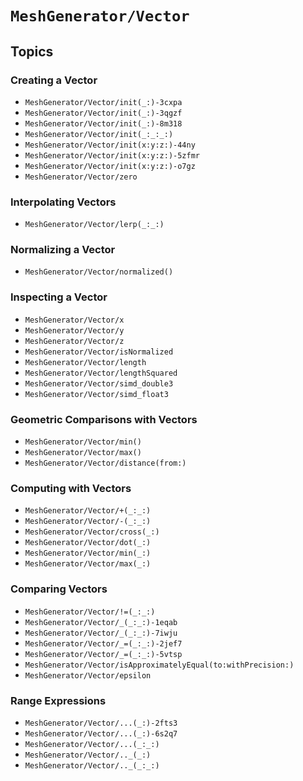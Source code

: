 # ``MeshGenerator/Vector``

## Topics

### Creating a Vector

- ``MeshGenerator/Vector/init(_:)-3cxpa``
- ``MeshGenerator/Vector/init(_:)-3qgzf``
- ``MeshGenerator/Vector/init(_:)-8m318``
- ``MeshGenerator/Vector/init(_:_:_:)``
- ``MeshGenerator/Vector/init(x:y:z:)-44ny``
- ``MeshGenerator/Vector/init(x:y:z:)-5zfmr``
- ``MeshGenerator/Vector/init(x:y:z:)-o7gz``
- ``MeshGenerator/Vector/zero``

### Interpolating Vectors

- ``MeshGenerator/Vector/lerp(_:_:)``

### Normalizing a Vector

- ``MeshGenerator/Vector/normalized()``

### Inspecting a Vector

- ``MeshGenerator/Vector/x``
- ``MeshGenerator/Vector/y``
- ``MeshGenerator/Vector/z``
- ``MeshGenerator/Vector/isNormalized``
- ``MeshGenerator/Vector/length``
- ``MeshGenerator/Vector/lengthSquared``
- ``MeshGenerator/Vector/simd_double3``
- ``MeshGenerator/Vector/simd_float3``

### Geometric Comparisons with Vectors

- ``MeshGenerator/Vector/min()``
- ``MeshGenerator/Vector/max()``
- ``MeshGenerator/Vector/distance(from:)``

### Computing with Vectors

- ``MeshGenerator/Vector/+(_:_:)``
- ``MeshGenerator/Vector/-(_:_:)``
- ``MeshGenerator/Vector/cross(_:)``
- ``MeshGenerator/Vector/dot(_:)``
- ``MeshGenerator/Vector/min(_:)``
- ``MeshGenerator/Vector/max(_:)``

### Comparing Vectors

- ``MeshGenerator/Vector/!=(_:_:)``
- ``MeshGenerator/Vector/_(_:_:)-1eqab``
- ``MeshGenerator/Vector/_(_:_:)-7iwju``
- ``MeshGenerator/Vector/_=(_:_:)-2jef7``
- ``MeshGenerator/Vector/_=(_:_:)-5vtsp``
- ``MeshGenerator/Vector/isApproximatelyEqual(to:withPrecision:)``
- ``MeshGenerator/Vector/epsilon``

### Range Expressions

- ``MeshGenerator/Vector/...(_:)-2fts3``
- ``MeshGenerator/Vector/...(_:)-6s2q7``
- ``MeshGenerator/Vector/...(_:_:)``
- ``MeshGenerator/Vector/.._(_:)``
- ``MeshGenerator/Vector/.._(_:_:)``

